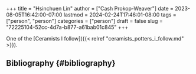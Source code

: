 +++
title = "Hsinchuen Lin"
author = ["Cash Prokop-Weaver"]
date = 2023-08-05T16:42:00-07:00
lastmod = 2024-02-24T17:46:01-08:00
tags = ["person", "person"]
categories = ["person"]
draft = false
slug = "72225104-52cc-4d7a-b877-a61bab01c845"
+++

One of the [Ceramists I follow]({{< relref "ceramists_potters_i_follow.md" >}}).


## Bibliography {#bibliography}

<style>.csl-entry{text-indent: -1.5em; margin-left: 1.5em;}</style><div class="csl-bib-body">
</div>
